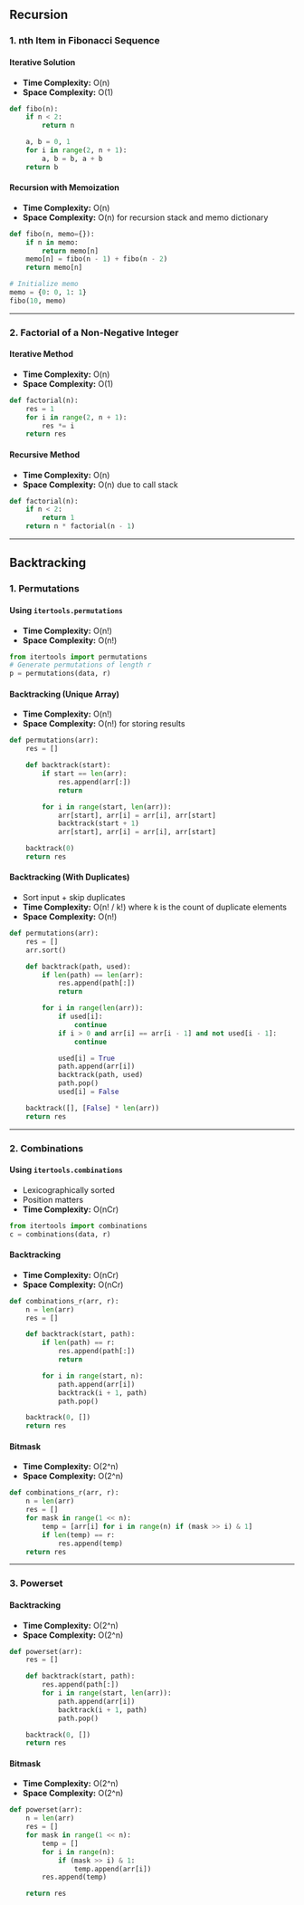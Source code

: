 ## Recursion

### 1. nth Item in Fibonacci Sequence

#### Iterative Solution
- **Time Complexity:** O(n)
- **Space Complexity:** O(1)
```python
def fibo(n):
    if n < 2:
        return n

    a, b = 0, 1
    for i in range(2, n + 1):
        a, b = b, a + b
    return b
```

#### Recursion with Memoization
- **Time Complexity:** O(n)
- **Space Complexity:** O(n) for recursion stack and memo dictionary
```python
def fibo(n, memo={}):
    if n in memo:
        return memo[n]
    memo[n] = fibo(n - 1) + fibo(n - 2)
    return memo[n]

# Initialize memo
memo = {0: 0, 1: 1}
fibo(10, memo)
```

---

### 2. Factorial of a Non-Negative Integer

#### Iterative Method
- **Time Complexity:** O(n)
- **Space Complexity:** O(1)
```python
def factorial(n):
    res = 1
    for i in range(2, n + 1):
        res *= i
    return res
```

#### Recursive Method
- **Time Complexity:** O(n)
- **Space Complexity:** O(n) due to call stack
```python
def factorial(n):
    if n < 2:
        return 1
    return n * factorial(n - 1)
```

---

## Backtracking

### 1. Permutations

#### Using `itertools.permutations`
- **Time Complexity:** O(n!)
- **Space Complexity:** O(n!)
```python
from itertools import permutations
# Generate permutations of length r
p = permutations(data, r)
```

#### Backtracking (Unique Array)
- **Time Complexity:** O(n!)
- **Space Complexity:** O(n!) for storing results
```python
def permutations(arr):
    res = []

    def backtrack(start):
        if start == len(arr):
            res.append(arr[:])
            return

        for i in range(start, len(arr)):
            arr[start], arr[i] = arr[i], arr[start]
            backtrack(start + 1)
            arr[start], arr[i] = arr[i], arr[start]

    backtrack(0)
    return res
```

#### Backtracking (With Duplicates)
- Sort input + skip duplicates
- **Time Complexity:** O(n! / k!) where k is the count of duplicate elements
- **Space Complexity:** O(n!)
```python
def permutations(arr):
    res = []
    arr.sort()

    def backtrack(path, used):
        if len(path) == len(arr):
            res.append(path[:])
            return

        for i in range(len(arr)):
            if used[i]:
                continue
            if i > 0 and arr[i] == arr[i - 1] and not used[i - 1]:
                continue

            used[i] = True
            path.append(arr[i])
            backtrack(path, used)
            path.pop()
            used[i] = False

    backtrack([], [False] * len(arr))
    return res
```

---

### 2. Combinations

#### Using `itertools.combinations`
- Lexicographically sorted
- Position matters
- **Time Complexity:** O(nCr)
```python
from itertools import combinations
c = combinations(data, r)
```

#### Backtracking
- **Time Complexity:** O(nCr)
- **Space Complexity:** O(nCr)
```python
def combinations_r(arr, r):
    n = len(arr)
    res = []

    def backtrack(start, path):
        if len(path) == r:
            res.append(path[:])
            return

        for i in range(start, n):
            path.append(arr[i])
            backtrack(i + 1, path)
            path.pop()

    backtrack(0, [])
    return res
```

#### Bitmask
- **Time Complexity:** O(2^n)
- **Space Complexity:** O(2^n)
```python
def combinations_r(arr, r):
    n = len(arr)
    res = []
    for mask in range(1 << n):
        temp = [arr[i] for i in range(n) if (mask >> i) & 1]
        if len(temp) == r:
            res.append(temp)
    return res
```

---

### 3. Powerset

#### Backtracking
- **Time Complexity:** O(2^n)
- **Space Complexity:** O(2^n)
```python
def powerset(arr):
    res = []

    def backtrack(start, path):
        res.append(path[:])
        for i in range(start, len(arr)):
            path.append(arr[i])
            backtrack(i + 1, path)
            path.pop()

    backtrack(0, [])
    return res
```

#### Bitmask
- **Time Complexity:** O(2^n)
- **Space Complexity:** O(2^n)
```python
def powerset(arr):
    n = len(arr)
    res = []
    for mask in range(1 << n):
        temp = []
        for i in range(n):
            if (mask >> i) & 1:
                temp.append(arr[i])
        res.append(temp)

    return res
```


